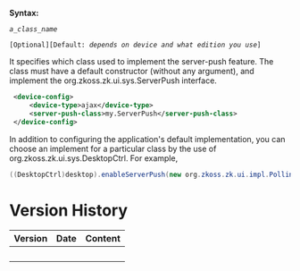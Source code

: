 **Syntax:**

<server-push-class>*`a_class_name`*</server-push-class>

`[Optional][Default: `*`depends on device and what edition you use`*`]`

It specifies which class used to implement the server-push feature. The
class must have a default constructor (without any argument), and
implement the
<javadoc type="interface">org.zkoss.zk.ui.sys.ServerPush</javadoc>
interface.

``` xml
 <device-config>
     <device-type>ajax</device-type>
     <server-push-class>my.ServerPush</server-push-class>
 </device-config>
```

In addition to configuring the application's default implementation, you
can choose an implement for a particular class by the use of
<javadoc method="enableServerPush(org.zkoss.zk.ui.sys.ServerPush)">org.zkoss.zk.ui.sys.DesktopCtrl</javadoc>.
For example,

``` java
((DesktopCtrl)desktop).enableServerPush(new org.zkoss.zk.ui.impl.PollingServerPush());
```

# Version History

| Version | Date | Content |
|---------|------|---------|
|         |      |         |
